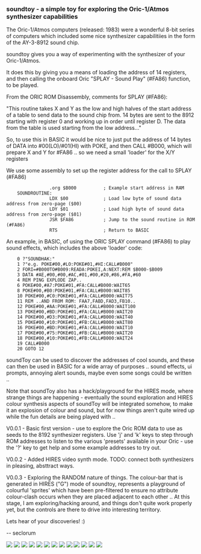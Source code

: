

### soundtoy - a simple toy for exploring the Oric-1/Atmos synthesizer capabilities

The Oric-1/Atmos computers (released: 1983) were a wonderful 8-bit series of computers which included some nice synthesizer capabilitiies in the form of the  AY-3-8912 sound chip.

soundtoy gives you a way of experimenting with the synthesizer of your Oric-1/Atmos.  

It does this by giving you a means of loading the address of 14 registers, and then calling the onboard Oric "SPLAY - Sound Play"  (#FA86) function, to be played.

From the ORIC ROM Disassembly, comments for SPLAY (#FA86):

 "This routine takes X and Y as the low and high halves of the start address of a table to send data to the sound chip from. 14 bytes are sent to the 8912 starting with register 0 and  working up in order until register D. The data from the table is used starting from the low address..."

So, to use this in BASIC it would be nice to just put the address of 14 bytes of DATA into #00(LO)/#01(HI) with POKE, and then CALL #B000, which will prepare X and Y for #FA86 .. so we need a small 'loader' for the X/Y registers

We use some assembly to set up the register address for the call to SPLAY (#FA86)

```
	            .org $B000          ; Example start address in RAM
	SOUNDROUTINE:
	            LDX $00             ; Load low byte of sound data address from zero-page ($00)
	            LDY $01             ; Load high byte of sound data address from zero-page ($01)
	            JSR $FA86           ; Jump to the sound routine in ROM (#FA86)
	            RTS                 ; Return to BASIC
```

An example, in BASIC, of using the ORIC SPLAY command (#FA86) to play sound effects, which includes the above 'loader' code:


```
	0 ?"SOUNDHAK:"
	1 ?"e.g. POKE#00,#LO:POKE#01,#HI:CALL#B000"
	2 FORI=#B000TO#B009:READA:POKEI,A:NEXT:REM $B000-$B009
	3 DATA #AE,#00,#00,#AC,#01,#00,#20,#86,#FA,#60
	4 REM PING EXPLODE ZAP..
	6 POKE#00,#A7:POKE#01,#FA:CALL#B000:WAIT65
	8 POKE#00,#B0:POKE#01,#FA:CALL#B000:WAIT85
	10 POKE#00,#C0:POKE#01,#FA:CALL#B000:WAIT75
	11 REM ..AND FROM ROM: FAA7,FABD,FAD3,FB10..
	12 POKE#00,#AA:POKE#01,#FA:CALL#B000:WAIT100
	13 POKE#00,#BD:POKE#01,#FA:CALL#B000:WAIT20
	14 POKE#00,#D3:POKE#01,#FA:CALL#B000:WAIT40
	15 POKE#00,#10:POKE#01,#FB:CALL#B000:WAIT80
	16 POKE#00,#BD:POKE#01,#FA:CALL#B000:WAIT10
	17 POKE#00,#75:POKE#01,#FB:CALL#B000:WAIT20
	18 POKE#00,#10:POKE#01,#FB:CALL#B000:WAIT24
	19 CALL#B000
	20 GOTO 12
```


soundToy can be used to discover the addresses of cool sounds, and these can then be used in BASIC for a wide array of purposes .. sound effects, ui prompts, annoying alert sounds, maybe even some songs could be written ..


Note that soundToy also has a hack/playground for the HIRES mode, where strange things are happening - eventually the sound exploration and HIRES colour synthesis aspects of soundToy will be integrated somehow, to make it an explosion of colour and sound, but for now things aren't quite wired up while the fun details are being played with ..


V0.0.1	- Basic first version - use to explore the Oric ROM data to use as
		  seeds to the 8192 synthesizer registers.  Use 'j' and 'k' keys to step
		  through ROM addresses to listen to the various 'presets' available in
		  your Oric - use the '?' key to get help and some example addresses to
		  try out.

V0.0.2	- Added HIRES video synth mode.  TODO: connect both synthesizers in pleasing, absttract ways.

V0.0.3  - Exploring the RANDOM nature of things.  The colour-bar that is generated in
HIRES ("G") mode of soundtoy, represents a playground of colourful 'sprites' which have been pre-filtered to ensure no attribute colour-clash occurs when they are placed adjacent to each other .. At this stage, I am exploring/hacking around, and things don't quite work properly yet, but the controls are there to drive into interesting territory.


Lets hear of your discoveries!  :)

--
seclorum

![](https://github.com/seclorum/soundToy/blob/main/screenshots/Screenshot%202024-11-27%20at%2013.22.33.png)
![](https://github.com/seclorum/soundToy/blob/main/screenshots/Screenshot%202024-10-02%20at%2017.21.29.png)
![](https://github.com/seclorum/soundToy/blob/main/screenshots/Screenshot%202024-10-02%20at%2023.18.07.png)
![](https://github.com/seclorum/soundToy/blob/main/screenshots/Screenshot%202024-10-06%20at%2018.41.44.png)
![](https://github.com/seclorum/soundToy/blob/main/screenshots/Screenshot%202024-10-06%20at%2019.24.09.png)
![](https://github.com/seclorum/soundToy/blob/main/screenshots/Screenshot%202024-10-11%20at%2013.42.30.png)
![](https://github.com/seclorum/soundToy/blob/main/screenshots/Screenshot%202024-10-11%20at%2013.42.43.png)
![](https://github.com/seclorum/soundToy/blob/main/screenshots/Screenshot%202024-10-11%20at%2013.43.04.png)
![](https://github.com/seclorum/soundToy/blob/main/screenshots/Screenshot%202024-10-11%20at%2013.44.12.png)
![](https://github.com/seclorum/soundToy/blob/main/screenshots/Screenshot%202024-10-11%20at%2014.34.30.png)
![](https://github.com/seclorum/soundToy/blob/main/screenshots/Screenshot%202024-10-16%20at%2022.16.47.png)
![](https://github.com/seclorum/soundToy/blob/main/screenshots/Screenshot%202024-10-16%20at%2022.19.30.png)
![](https://github.com/seclorum/soundToy/blob/main/screenshots/Screenshot%202024-10-16%20at%2022.34.59.png)

